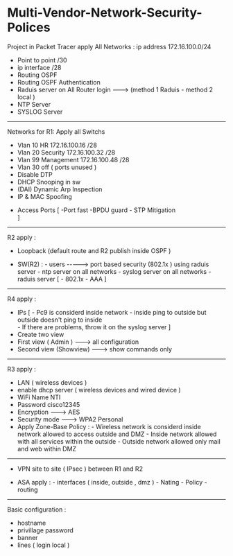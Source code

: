 # Multi-Vendor-Network-Security-Polices
 
Project in Packet Tracer 
apply All Networks  :
   ip address 172.16.100.0/24
- Point to point    /30
- ip interface   /28
- Routing OSPF 
- Routing OSPF Authentication
- Raduis server on All Router login ---> (method 1 Raduis - method 2 local )
- NTP Server
- SYSLOG Server 
- ---------------------------------------------
Networks for R1: 
  Apply all Switchs
- Vlan 10 HR  172.16.100.16  /28
- Vlan 20 Security 172.16.100.32  /28
- Vlan 99 Management 172.16.100.48  /28
- Vlan 30 off ( ports unused ) 
- Disable DTP
- DHCP Snooping in sw
- (DAI) Dynamic Arp Inspection
- IP & MAC Spoofing 


* Access Ports [
                             -Port fast 
                             -BPDU guard 
                             - STP Mitigation  
                            ]
- ---------------------------------------------
R2  apply : 
 - Loopback (default route and R2 publish inside OSPF )

 - SW(R2) :
       - users ----->  port based security (802.1x ) using raduis server 
       - ntp server on all networks 
       - syslog server on all networks 
       - raduis server [
                                    - 802.1x 
                                    - AAA
                                  ]
- ---------------------------------------------
R4  apply :
 - IPs   [ 
              - Pc9 is considerd inside network 
              - inside  ping to outside but  outside doesn't ping to inside  
              - If there are problems, throw it on the syslog server
            ]
- Create two view 
- First view ( Admin ) --->  all configuration
- Second view (Showview) ---> show commands only

- ---------------------------------------------
R3 apply : 
 - LAN ( wireless devices ) 
 - enable dhcp server ( wireless devices and wired device )
 - WiFi Name NTI 
 - Password cisco12345 
 - Encryption ---> AES
 - Security mode ---> WPA2 Personal 
 - Apply Zone-Base Policy :
                               -  Wireless network is considerd inside network allowed to access outside and DMZ 
                               -  Inside network allowed with all services within the outside
                               -  Outside network allowed only mail and web within DMZ

- ---------------------------------------------
- VPN site to site ( IPsec ) between  R1 and R2  

- ASA apply : 
            - interfaces ( inside, outside , dmz )
            - Nating
            - Policy
            - routing 
- ---------------------------------------------
Basic configuration : 
- hostname 
- privillage password 
- banner 
- lines ( login local ) 
            



